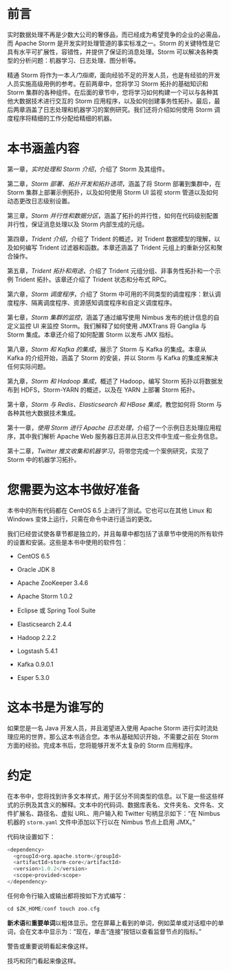 # 前言

实时数据处理不再是少数大公司的奢侈品，而已经成为希望竞争的企业的必需品，而 Apache Storm 是开发实时处理管道的事实标准之一。Storm 的关键特性是它具有水平可扩展性，容错性，并提供了保证的消息处理。Storm 可以解决各种类型的分析问题：机器学习、日志处理、图分析等。

精通 Storm 将作为一本*入门指南*，面向经验不足的开发人员，也是有经验的开发人员实施高级用例的参考。在前两章中，您将学习 Storm 拓扑的基础知识和 Storm 集群的各种组件。在后面的章节中，您将学习如何构建一个可以与各种其他大数据技术进行交互的 Storm 应用程序，以及如何创建事务性拓扑。最后，最后两章涵盖了日志处理和机器学习的案例研究。我们还将介绍如何使用 Storm 调度程序将精细的工作分配给精细的机器。

# 本书涵盖内容

第一章，*实时处理和 Storm 介绍*，介绍了 Storm 及其组件。

第二章，*Storm 部署、拓扑开发和拓扑选项*，涵盖了将 Storm 部署到集群中，在 Storm 集群上部署示例拓扑，以及如何使用 Storm UI 监视 storm 管道以及如何动态更改日志级别设置。

第三章，*Storm 并行性和数据分区*，涵盖了拓扑的并行性，如何在代码级别配置并行性，保证消息处理以及 Storm 内部生成的元组。

第四章，*Trident 介绍*，介绍了 Trident 的概述，对 Trident 数据模型的理解，以及如何编写 Trident 过滤器和函数。本章还涵盖了 Trident 元组上的重新分区和聚合操作。

第五章，*Trident 拓扑和用途*，介绍了 Trident 元组分组、非事务性拓扑和一个示例 Trident 拓扑。该章还介绍了 Trident 状态和分布式 RPC。

第六章，*Storm 调度程序*，介绍了 Storm 中可用的不同类型的调度程序：默认调度程序、隔离调度程序、资源感知调度程序和自定义调度程序。

第七章，*Storm 集群的监控*，涵盖了通过编写使用 Nimbus 发布的统计信息的自定义监控 UI 来监控 Storm。我们解释了如何使用 JMXTrans 将 Ganglia 与 Storm 集成。本章还介绍了如何配置 Storm 以发布 JMX 指标。

第八章，*Storm 和 Kafka 的集成*，展示了 Storm 与 Kafka 的集成。本章从 Kafka 的介绍开始，涵盖了 Storm 的安装，并以 Storm 与 Kafka 的集成来解决任何实际问题。

第九章，*Storm 和 Hadoop 集成*，概述了 Hadoop，编写 Storm 拓扑以将数据发布到 HDFS，Storm-YARN 的概述，以及在 YARN 上部署 Storm 拓扑。

第十章，*Storm 与 Redis、Elasticsearch 和 HBase 集成*，教您如何将 Storm 与各种其他大数据技术集成。

第十一章，*使用 Storm 进行 Apache 日志处理*，介绍了一个示例日志处理应用程序，其中我们解析 Apache Web 服务器日志并从日志文件中生成一些业务信息。

第十二章，*Twitter 推文收集和机器学习*，将带您完成一个案例研究，实现了 Storm 中的机器学习拓扑。

# 您需要为这本书做好准备

本书中的所有代码都在 CentOS 6.5 上进行了测试。它也可以在其他 Linux 和 Windows 变体上运行，只需在命令中进行适当的更改。

我们已经尝试使各章节都是独立的，并且每章中都包括了该章节中使用的所有软件的设置和安装。这些是本书中使用的软件包：

+   CentOS 6.5

+   Oracle JDK 8

+   Apache ZooKeeper 3.4.6

+   Apache Storm 1.0.2

+   Eclipse 或 Spring Tool Suite

+   Elasticsearch 2.4.4

+   Hadoop 2.2.2

+   Logstash 5.4.1

+   Kafka 0.9.0.1

+   Esper 5.3.0

# 这本书是为谁写的

如果您是一名 Java 开发人员，并且渴望进入使用 Apache Storm 进行实时流处理应用的世界，那么这本书适合您。本书从基础知识开始，不需要之前在 Storm 方面的经验。完成本书后，您将能够开发不太复杂的 Storm 应用程序。

# 约定

在本书中，您将找到许多文本样式，用于区分不同类型的信息。以下是一些这些样式的示例及其含义的解释。文本中的代码词、数据库表名、文件夹名、文件名、文件扩展名、路径名、虚拟 URL、用户输入和 Twitter 句柄显示如下：“在 Nimbus 机器的 `storm.yaml` 文件中添加以下行以在 Nimbus 节点上启用 JMX。”

代码块设置如下：

```scala
<dependency>
  <groupId>org.apache.storm</groupId>
  <artifactId>storm-core</artifactId>
  <version>1.0.2</version>
  <scope>provided<scope>
</dependency>
```

任何命令行输入或输出都将按如下方式编写：

```scala
cd $ZK_HOME/conf touch zoo.cfg
```

**新术语**和**重要单词**以粗体显示。您在屏幕上看到的单词，例如菜单或对话框中的单词，会在文本中显示为：“现在，单击“连接”按钮以查看监督节点的指标。”

警告或重要说明看起来像这样。

技巧和窍门看起来像这样。
